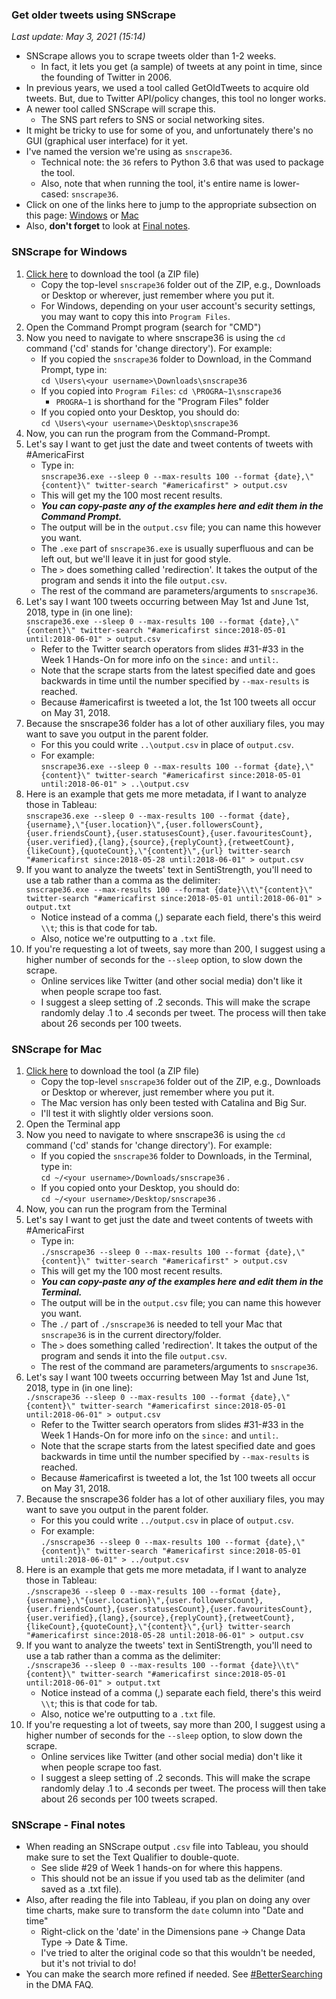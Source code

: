 ### Get older tweets using SNScrape 
_Last update: May 3, 2021 (15:14)_

* SNScrape allows you to scrape tweets older than 1-2 weeks.
  - In fact, it lets you get (a sample) of tweets at any point in time, since the founding of Twitter in 2006.
* In previous years, we used a tool called GetOldTweets to acquire old tweets. But, due to Twitter API/policy changes, this tool no longer works.
* A newer tool called SNScrape will scrape this.
  - The SNS part refers to SNS or social networking sites.
* It might be tricky to use for some of you, and unfortunately there's no GUI (graphical user interface) for it yet.
* I've named the version we're using as `snscrape36`.
  - Technical note: the `36` refers to Python 3.6 that was used to package the tool.
  - Also, note that when running the tool, it's entire name is lower-cased: `snscrape36`.
* Click on one of the links here to jump to the appropriate subsection on this page: [Windows](#snscrape_windows) or [Mac](#snscrape_mac)
* Also, **don't forget** to look at [Final notes](#snscrape_final).

### <a name="snscrape_windows"></a>SNScrape for Windows
1. [Click here](https://bit.ly/3umpknl) to download the tool (a ZIP file)
   - Copy the top-level `snscrape36` folder out of the ZIP, e.g., Downloads or Desktop or wherever, just remember where you put it.
   - For Windows, depending on your user account's security settings, you may want to copy this into `Program Files`.
1. Open the Command Prompt program (search for "CMD")
2. Now you need to navigate to where snscrape36 is using the `cd` command ('cd' stands for 'change directory'). For example:
   - If you copied the `snscrape36` folder to Download, in the Command Prompt, type in:  
   `cd \Users\<your username>\Downloads\snscrape36`
   - If you copied into `Program Files`: `cd \PROGRA~1\snscrape36` 
     + `PROGRA~1` is shorthand for the "Program Files" folder
   - If you copied onto your Desktop, you should do:  
   `cd \Users\<your username>\Desktop\snscrape36`
3. Now, you can run the program from the Command-Prompt.
4. Let's say I want to get just the date and tweet contents of tweets with #AmericaFirst
   - Type in:  
   `snscrape36.exe --sleep 0 --max-results 100 --format {date},\"{content}\" twitter-search "#americafirst" > output.csv`
   - This will get my the 100 most recent results.
   - ***You can copy-paste any of the examples here and edit them in the Command Prompt.***
   - The output will be in the `output.csv` file; you can name this however you want.
   - The `.exe` part of `snscrape36.exe` is usually superfluous and can be left out, but we'll leave it in just for good style.
   - The `>` does something called 'redirection'. It takes the output of the program and sends it into the file `output.csv`.
   - The rest of the command are parameters/arguments to `snscrape36`.
5. Let's say I want 100 tweets occurring between May 1st and June 1st, 2018, type in (in one line):  
`snscrape36.exe --sleep 0 --max-results 100 --format {date},\"{content}\" twitter-search "#americafirst since:2018-05-01 until:2018-06-01" > output.csv`
   * Refer to the Twitter search operators from slides #31-#33 in the Week 1 Hands-On for more info on the `since:` and `until:`.
   * Note that the scrape starts from the latest specified date and goes backwards in time until the number specified by `--max-results` is reached.
   * Because #americafirst is tweeted a lot, the 1st 100 tweets all occur on May 31, 2018.
5. Because the snscrape36 folder has a lot of other auxiliary files, you may want to save you output in the parent folder.
   * For this you could write `..\output.csv` in place of `output.csv`.
   * For example:  
`snscrape36.exe --sleep 0 --max-results 100 --format {date},\"{content}\" twitter-search "#americafirst since:2018-05-01 until:2018-06-01" > ..\output.csv`
5. Here is an example that gets me more metadata, if I want to analyze those in Tableau:  
`snscrape36.exe --sleep 0 --max-results 100 --format {date},{username},\"{user.location}\",{user.followersCount},{user.friendsCount},{user.statusesCount},{user.favouritesCount},{user.verified},{lang},{source},{replyCount},{retweetCount},{likeCount},{quoteCount},\"{content}\",{url} twitter-search "#americafirst since:2018-05-28 until:2018-06-01" > output.csv`
6. If you want to analyze the tweets' text in SentiStrength, you'll need to use a tab rather than a comma as the delimiter:  
`snscrape36.exe --max-results 100 --format {date}\\t\"{content}\" twitter-search "#americafirst since:2018-05-01 until:2018-06-01" > output.txt`
   - Notice instead of a comma (,) separate each field, there's this weird `\\t`; this is that code for tab.
   - Also, notice we're outputting to a `.txt` file.
7. If you're requesting a lot of tweets, say more than 200, I suggest using a higher number of seconds for the `--sleep` option, to slow down the scrape.
   - Online services like Twitter (and other social media) don't like it when people scrape too fast.
   - I suggest a sleep setting of .2 seconds. This will make the scrape randomly delay .1 to .4 seconds per tweet. The process will then take about 26 seconds per 100 tweets.

### <a name="snscrape_mac"></a>SNScrape for Mac
1. [Click here](https://bit.ly/2ZIk2nT) to download the tool (a ZIP file)
   - Copy the top-level `snscrape36` folder out of the ZIP, e.g., Downloads or Desktop or wherever, just remember where you put it.
   - The Mac version has only been tested with Catalina and Big Sur.
   - I'll test it with slightly older versions soon.
1. Open the Terminal app
2. Now you need to navigate to where snscrape36 is using the `cd` command ('cd' stands for 'change directory'). For example:
   - If you copied the `snscrape36` folder to Downloads, in the Terminal, type in:  
   `cd ~/<your username>/Downloads/snscrape36` .
   - If you copied onto your Desktop, you should do:  
   `cd ~/<your username>/Desktop/snscrape36` .
3. Now, you can run the program from the Terminal
4. Let's say I want to get just the date and tweet contents of tweets with #AmericaFirst
   - Type in:  
   `./snscrape36 --sleep 0 --max-results 100 --format {date},\"{content}\" twitter-search "#americafirst" > output.csv`
   - This will get my the 100 most recent results.
   - ***You can copy-paste any of the examples here and edit them in the Terminal.***
   - The output will be in the `output.csv` file; you can name this however you want.
   - The `./` part of `./snscrape36` is needed to tell your Mac that `snscrape36` is in the current directory/folder.
   - The `>` does something called 'redirection'. It takes the output of the program and sends it into the file `output.csv`.
   - The rest of the command are parameters/arguments to `snscrape36`.
5. Let's say I want 100 tweets occurring between May 1st and June 1st, 2018, type in (in one line):  
`./snscrape36 --sleep 0 --max-results 100 --format {date},\"{content}\" twitter-search "#americafirst since:2018-05-01 until:2018-06-01" > output.csv`
   * Refer to the Twitter search operators from slides #31-#33 in the Week 1 Hands-On for more info on the `since:` and `until:`.
   * Note that the scrape starts from the latest specified date and goes backwards in time until the number specified by `--max-results` is reached.
   * Because #americafirst is tweeted a lot, the 1st 100 tweets all occur on May 31, 2018.
5. Because the snscrape36 folder has a lot of other auxiliary files, you may want to save you output in the parent folder.
   * For this you could write `../output.csv` in place of `output.csv`.
   * For example:  
`./snscrape36 --sleep 0 --max-results 100 --format {date},\"{content}\" twitter-search "#americafirst since:2018-05-01 until:2018-06-01" > ../output.csv`
5. Here is an example that gets me more metadata, if I want to analyze those in Tableau:  
`./snscrape36 --sleep 0 --max-results 100 --format {date},{username},\"{user.location}\",{user.followersCount},{user.friendsCount},{user.statusesCount},{user.favouritesCount},{user.verified},{lang},{source},{replyCount},{retweetCount},{likeCount},{quoteCount},\"{content}\",{url} twitter-search "#americafirst since:2018-05-28 until:2018-06-01" > output.csv`
6. If you want to analyze the tweets' text in SentiStrength, you'll need to use a tab rather than a comma as the delimiter:  
`./snscrape36 --sleep 0 --max-results 100 --format {date}\\t\"{content}\" twitter-search "#americafirst since:2018-05-01 until:2018-06-01" > output.txt`
   - Notice instead of a comma (,) separate each field, there's this weird `\\t`; this is that code for tab.
   - Also, notice we're outputting to a `.txt` file.
7. If you're requesting a lot of tweets, say more than 200, I suggest using a higher number of seconds for the `--sleep` option, to slow down the scrape.
   - Online services like Twitter (and other social media) don't like it when people scrape too fast.
   - I suggest a sleep setting of .2 seconds. This will make the scrape randomly delay .1 to .4 seconds per tweet. The process will then take about 26 seconds per 100 tweets scraped.

### <a name="snscrape_final"></a>SNScrape - Final notes

* When reading an SNScrape output `.csv` file into Tableau, you should make sure to set the Text Qualifier to double-quote.
  - See slide #29 of Week 1 hands-on for where this happens.
  - This should not be an issue if you used tab as the delimiter (and saved as a .txt file).
* Also, after reading the file into Tableau, if you plan on doing any over time charts, make sure to transform the `date` column into "Date and time"
  - Right-click on the 'date' in the Dimensions pane -> Change Data Type -> Date & Time.
  - I've tried to alter the original code so that this wouldn't be needed, but it's not trivial to do!
* You can make the search more refined if needed. See [#BetterSearching](https://canvas.eur.nl/courses/31315/pages/faq-frequently-asked-questions?module_item_id=564386#BetterSearching) in the DMA FAQ.
